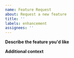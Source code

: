 ```yaml
---
name: Feature Request
about: Request a new feature
title: ''
labels: enhancement
assignees: ''
---
```


**Describe the feature you'd like**

<!-- A clear and concise description of what you want to happen. -->

**Additional context**

<!-- Add any other context or screenshots about the feature request here. -->
